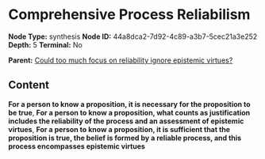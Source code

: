 # Comprehensive Process Reliabilism

**Node Type:** synthesis
**Node ID:** 44a8dca2-7d92-4c89-a3b7-5cec21a3e252
**Depth:** 5
**Terminal:** No

**Parent:** [Could too much focus on reliability ignore epistemic virtues?](could-too-much-focus-on-reliability-ignore-epistemic-virtues-antithesis-abf1dd58-8891-4252-b6b2-9da978488cd4.md)

## Content

**For a person to know a proposition, it is necessary for the proposition to be true**, **For a person to know a proposition, what counts as justification includes the reliability of the process and an assessment of epistemic virtues**, **For a person to know a proposition, it is sufficient that the proposition is true, the belief is formed by a reliable process, and this process encompasses epistemic virtues**
